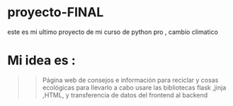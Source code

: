 # proyecto-FINAL
este es mi ultimo proyecto de mi curso de python pro , cambio climatico
# Mi idea es :
>> Página web de consejos e información para reciclar y cosas ecológicas
>>para llevarlo a cabo usare las bibliotecas flask ,jinja ,HTML, y transferencia de datos del frontend al backend
